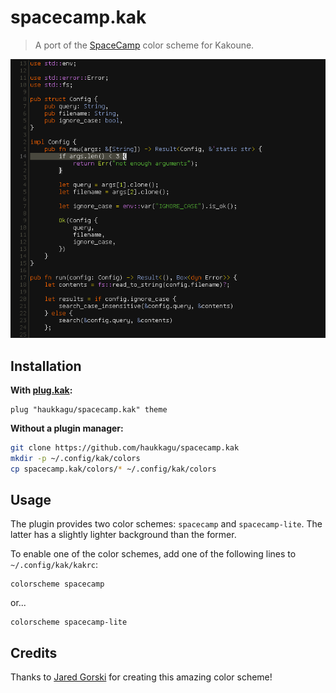 # spacecamp.kak
> A port of the [SpaceCamp](https://github.com/jaredgorski/SpaceCamp) color scheme for Kakoune.

![screenshot](screenshots/screenshot0.png)
## Installation
**With [plug.kak](https://github.com/andreyorst/plug.kak):**
```kak
plug "haukkagu/spacecamp.kak" theme
```
**Without a plugin manager:**
```sh
git clone https://github.com/haukkagu/spacecamp.kak
mkdir -p ~/.config/kak/colors
cp spacecamp.kak/colors/* ~/.config/kak/colors
```

## Usage
The plugin provides two color schemes: `spacecamp` and `spacecamp-lite`. The latter has a slightly lighter background than the former.

To enable one of the color schemes, add one of the following lines to `~/.config/kak/kakrc`:
```kak
colorscheme spacecamp
```
or...
```kak
colorscheme spacecamp-lite
```

## Credits
Thanks to [Jared Gorski](https://github.com/jaredgorski) for creating this amazing color scheme!
